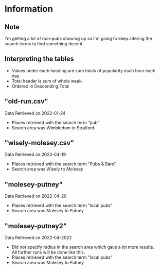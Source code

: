 # Information

## Note 
I'm getting a lot of non-pubs showing up so I'm going to keep altering the search terms to find something decent.

## Interpreting the tables

- Values under each heading are sum totals of popularity each hour each day. 
- Total header is sum of whole week. 
- Ordered in Descending Total 

## "old-run.csv"
Data Retrieved on 2022-01-24
- Places retrieved with the search term "pub"
- Search area was Wimbledom to Stratford


## "wisely-molesey.csv"
Data Retrieved on 2022-04-19
- Places retrieved with the search term "Pubs & Bars"
- Search area was Wisely to *Molesey*


## "molesey-putney"
Data Retrieved on 2022-04-20
- Places retrieved with the search term "local pubs"
- Search area was Molesey to Putney

## "molesey-putney2" 
Data Retrieved on 2022-04-2022
- Did not specify radius in the search area which gave a lot more results. All further runs will be done like this.
- Places retrieved with the search term "local pubs"
- Search area was Molesey to Putney 
